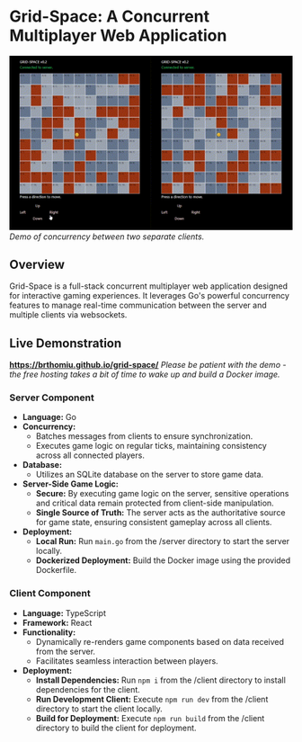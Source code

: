 # Grid-Space: A Concurrent Multiplayer Web Application

<img src="gridGifSmall.gif" />
<em>Demo of concurrency between two separate clients.</em>

## Overview
Grid-Space is a full-stack concurrent multiplayer web application designed for interactive gaming experiences. It leverages Go's powerful concurrency features to manage real-time communication between the server and multiple clients via websockets.

## Live Demonstration
<strong>https://brthomiu.github.io/grid-space/</strong>
<em>Please be patient with the demo - the free hosting takes a bit of time to wake up and build a Docker image.</em>

### Server Component
- **Language:** Go
- **Concurrency:**
    - Batches messages from clients to ensure synchronization.
    - Executes game logic on regular ticks, maintaining consistency across all connected players.
- **Database:**
    - Utilizes an SQLite database on the server to store game data.
- **Server-Side Game Logic:**
    - **Secure:** By executing game logic on the server, sensitive operations and critical data remain protected from client-side manipulation.
    - **Single Source of Truth:** The server acts as the authoritative source for game state, ensuring consistent gameplay across all clients.
- **Deployment:**
    - **Local Run:** Run `main.go` from the /server directory to start the server locally.
    - **Dockerized Deployment:** Build the Docker image using the provided Dockerfile.

### Client Component
- **Language:** TypeScript
- **Framework:** React
- **Functionality:**
    - Dynamically re-renders game components based on data received from the server.
    - Facilitates seamless interaction between players.
- **Deployment:**
    - **Install Dependencies:** Run `npm i` from the /client directory to install dependencies for the client.
    - **Run Development Client:** Execute `npm run dev` from the /client directory to start the client locally.
    - **Build for Deployment:** Execute `npm run build` from the /client directory to build the client for deployment.

